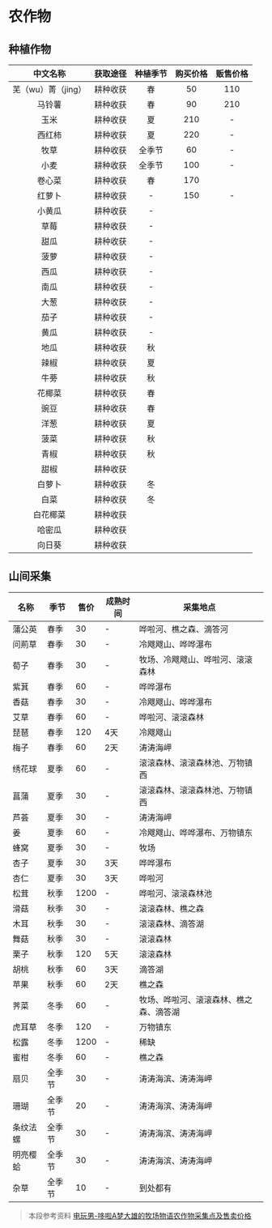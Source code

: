 # 农作物

## 种植作物

|中文名称|获取途径|种植季节|购买价格|贩售价格|
|:-:|:-:|:-:|:-:|:-:|
|芜（wu）菁（jing）|耕种收获|春|50|110|
|马铃薯|耕种收获|春|90|210|
|玉米|耕种收获|夏|210|-|
|西红柿|耕种收获|夏|220|-|
|牧草|耕种收获|全季节|60|-|
|小麦|耕种收获|全季节|100|-|
|卷心菜|耕种收获|春|170||
|红萝卜|耕种收获|-|150|-|
|小黄瓜|耕种收获|-||
|草莓|耕种收获|-||
|甜瓜|耕种收获|-||
|菠萝|耕种收获|-||
|西瓜|耕种收获|-|
|南瓜|耕种收获|-|
|大葱|耕种收获|-|
|茄子|耕种收获|-|
|黄瓜|耕种收获|-|
|地瓜|耕种收获|秋|
|辣椒|耕种收获|夏|
|牛蒡|耕种收获|秋|
|花椰菜|耕种收获|春|
|豌豆|耕种收获|春|
|洋葱|耕种收获|夏|
|菠菜|耕种收获|秋|
|青椒|耕种收获|秋|
|甜椒|耕种收获||
|白萝卜|耕种收获|冬|
|白菜|耕种收获|冬|
|白花椰菜|耕种收获|
|哈密瓜|耕种收获||
|向日葵|耕种收获||

## 山间采集

|名称|季节|售价|成熟时间|采集地点|
|-|-|-|-|-|
|蒲公英|春季|30|-|哗啦河、樵之森、滴答河|
|问荊草|春季|30|-|冷飕飕山、哗哗瀑布|
|荀子|春季|30|-|牧场、冷飕飕山、哗啦河、滚滚森林|
|紫萁|春季|60|-|哗哗瀑布|
|香菇|春季|30|-|冷飕飕山、哗哗瀑布|
|艾草|春季|60|-|哗啦河、滚滚森林|
|琵琶|春季|120|4天|冷飕飕山|
|梅子|春季|60|2天|涛涛海岬|
|绣花球|夏季|60|-|滚滚森林、滚滚森林池、万物镇西|
|菖蒲|夏季|30|-|滚滚森林、滚滚森林池、万物镇西|
|芦荟|夏季|30|-|涛涛海岬|
|姜|夏季|60|-|冷飕飕山、哗哗瀑布、万物镇东|
|蜂窝|夏季|30|-|牧场|
|杏子|夏季|30|3天|哗哗瀑布|
|杏仁|夏季|30|3天|哗啦河|
|松茸|秋季|1200|-|哗啦河、滚滚森林池|
|滑菇|秋季|30|-|滚滚森林、樵之森|
|木耳|秋季|30|-|滚滚森林、滴答湖|
|舞菇|秋季|30|-|滚滚森林|
|栗子|秋季|120|5天|滚滚森林|
|胡桃|秋季|60|3天|滴答湖|
|苹果|秋季|60|2天|樵之森|
|荠菜|冬季|60|-|牧场、哗啦河、滚滚森林、樵之森、滴答湖|
|虎耳草|冬季|120|-|万物镇东|
|松露|冬季|1200|-|稀缺|冷飕飕山|
|蜜柑|冬季|60|-|樵之森|
|扇贝|全季节|30|-|涛涛海滨、涛涛海岬|
|珊瑚|全季节|20|-|涛涛海滨、涛涛海岬|
|条纹法螺|全季节|30|-|涛涛海滨、涛涛海岬|
|明亮樱蛤|全季节|30|-|涛涛海滨、涛涛海岬|
|杂草|全季节|10|-|到处都有|

> 本段参考资料 [电玩男-哆啦A梦大雄的牧场物语农作物采集点及售卖价格](http://www.dianwannan.com/dlamdxdmcmy/4842/)